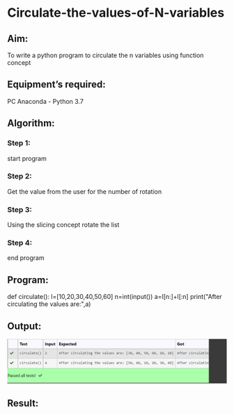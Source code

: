 # Circulate-the-values-of-N-variables
## Aim:
To write a python program to circulate the n variables using function concept
## Equipment’s required:
PC
Anaconda - Python 3.7
## Algorithm: 
### Step 1:
start program
### Step 2: 
 
Get the value from the user for the number of rotation
### Step 3: 
Using the slicing concept rotate the list

### Step 4: 
end program
## Program:
def circulate(): 
    l=[10,20,30,40,50,60]
    n=int(input())
    a=l[n:]+l[:n]
    print("After circulating the values are:",a)
    

## Output:
![output](https://github.com/gunasekhar159/Circulate-the-values-of-N-variables/blob/main/Screenshot%202021-12-16%20223627.png?raw=true)

## Result:
